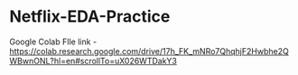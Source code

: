 # Netflix-EDA-Practice
Google Colab FIle link - https://colab.research.google.com/drive/17h_FK_mNRo7QhqhjF2Hwbhe2QWBwnONL?hl=en#scrollTo=uX026WTDakY3

